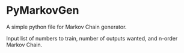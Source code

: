 # PyMarkovGen

A simple python file for Markov Chain generator. 

Input list of numbers to train, number of outputs wanted, and n-order Markov Chain.
